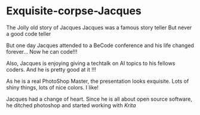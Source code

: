 # Exquisite-corpse-Jacques


The Jolly old story of Jacques
Jacques was a famous story teller
But never a good code teller

But one day Jacques attended to
a BeCode conference and his life
changed forever... Now he can code!!!

Also, Jacques is enjoying giving a techtalk
on AI topics to his fellows coders. And he
is pretty good at it !!!

As he is a real PhotoShop Master, the 
presentation looks exquisite. Lots of shiny things, 
lots of nice colors. I like! 

Jacques had a change of heart.
Since he is all about open source software, he ditched photoshop
and started working with *Krita*


